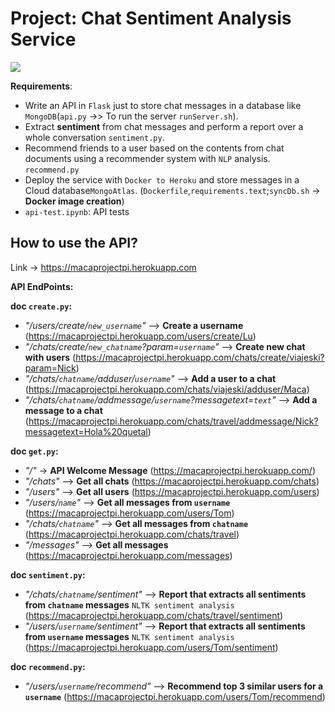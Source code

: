 # Project: Chat Sentiment Analysis Service
<img src=https://github.com/Macarena18/Project-ChatSentimentAnalysisService/blob/master/images/api_creation-benefit-microservices_made_easy.png>

**Requirements**:
- Write an API in `Flask` just to store chat messages in a database like `MongoDB`(`api.py` ->> To run the server  `runServer.sh`).
- Extract **sentiment** from chat messages and perform a report over a whole conversation `sentiment.py`.
- Recommend friends to a user based on the contents from chat documents using a recommender system with `NLP` analysis. `recommend.py`
- Deploy the service with `Docker to Heroku` and store messages in a Cloud database`MongoAtlas`. (`Dockerfile`,`requirements.text`;`syncDb.sh` -> **Docker image creation**)
- `api-test.ipynb`: API tests

## How to use the API? 
Link -> https://macaprojectpi.herokuapp.com

**API EndPoints:**

**doc `create.py`:**

- *"/users/create/`new_username`"* --> **Create a username** (https://macaprojectpi.herokuapp.com/users/create/Lu)
- *"/chats/create/`new_chatname`?param=`username`"* --> **Create new chat with users** (https://macaprojectpi.herokuapp.com/chats/create/viajeski?param=Nick)
- *"/chats/`chatname`/adduser/`username`"* --> **Add a user to a chat** (https://macaprojectpi.herokuapp.com/chats/viajeski/adduser/Maca)
- *"/chats/`chatname`/addmessage/`username`?messagetext=`text`"* --> **Add a message to a chat** (https://macaprojectpi.herokuapp.com/chats/travel/addmessage/Nick?messagetext=Hola%20quetal)

**doc `get.py`:**
- *"/"* -> **API Welcome Message** (https://macaprojectpi.herokuapp.com/)
- *"/chats"* -->  **Get all chats** (https://macaprojectpi.herokuapp.com/chats)
- *"/users"* -->  **Get all users** (https://macaprojectpi.herokuapp.com/users)
- *"/users/`name`"* --> **Get all messages from `username`** (https://macaprojectpi.herokuapp.com/users/Tom)
- *"/chats/`chatname`"* --> **Get all messages from `chatname`** (https://macaprojectpi.herokuapp.com/chats/travel)
- *"/messages"* --> **Get all messages** (https://macaprojectpi.herokuapp.com/messages)

**doc `sentiment.py`:**
- *"/chats/`chatname`/sentiment"* --> **Report that extracts all sentiments from `chatname` messages** `NLTK sentiment analysis` (https://macaprojectpi.herokuapp.com/chats/travel/sentiment)
- *"/users/`username`/sentiment"* --> **Report that extracts  all sentiments from `username` messages** `NLTK sentiment analysis` (https://macaprojectpi.herokuapp.com/users/Tom/sentiment)

**doc `recommend.py`:**
- *"/users/`username`/recommend"* --> **Recommend top 3 similar users for a `username`** (https://macaprojectpi.herokuapp.com/users/Tom/recommend)